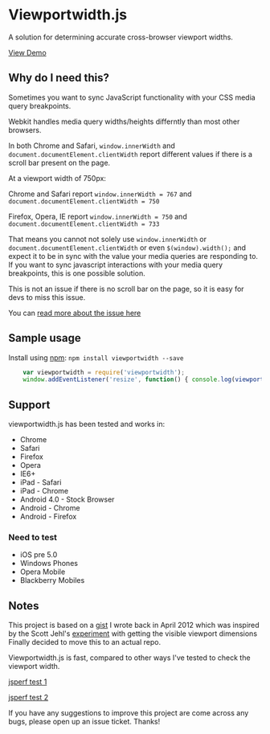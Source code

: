 Viewportwidth.js
================

A solution for determining accurate cross-browser viewport widths.

[View Demo](https://bjankord.github.io/viewportwidth.js/)

## Why do I need this?
Sometimes you want to sync JavaScript functionality with your CSS media query breakpoints.

Webkit handles media query widths/heights differntly than most other browsers.

In both Chrome and Safari, `window.innerWidth` and `document.documentElement.clientWidth` report different values if there is a scroll bar present on the page.

At a viewport width of 750px: 

Chrome and Safari report `window.innerWidth = 767` and `document.documentElement.clientWidth = 750`

Firefox, Opera, IE report `window.innerWidth = 750` and `document.documentElement.clientWidth = 733` 

That means you cannot not solely use `window.innerWidth` or `document.documentElement.clientWidth` or even `$(window).width();` and expect it to be in sync with the value your media queries are responding to.
If you want to sync javascript interactions with your media query breakpoints, this is one possible solution.

This is not an issue if there is no scroll bar on the page, so it is easy for devs to miss this issue. 

You can [read more about the issue here](http://www.456bereastreet.com/archive/201101/media_queries_viewport_width_scrollbars_and_webkit_browsers/)

## Sample usage

Install using [npm](https://www.npmjs.com/): `npm install viewportwidth --save`

```js
    var viewportwidth = require('viewportwidth');
    window.addEventListener('resize', function() { console.log(viewportwidth()); });
```

## Support
viewportwidth.js has been tested and works in:

* Chrome
* Safari
* Firefox
* Opera
* IE6+
* iPad - Safari
* iPad - Chrome
* Android 4.0 - Stock Browser 
* Android - Chrome
* Android - Firefox

### Need to test
* iOS pre 5.0
* Windows Phones
* Opera Mobile
* Blackberry Mobiles


## Notes
This project is based on a [gist](https://gist.github.com/2399828) I wrote back in April 2012 which was inspired by the Scott Jehl's [experiment](https://gist.github.com/2051999) with getting the visible viewport dimensions
Finally decided to move this to an actual repo.

Viewportwidth.js is fast, compared to other ways I've tested to check the viewport width.

[jsperf test 1](http://jsperf.com/viewport-width-check)

[jsperf test 2](http://jsperf.com/viewport-dimensions)

If you have any suggestions to improve this project are come across any bugs, please open up an issue ticket. Thanks!

